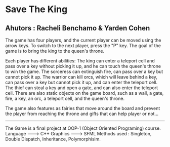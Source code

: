 # Save The King

## Ahutors : Racheli Benchamo & Yarden Cohen

The game has four players, and the current player can be moved using the arrow keys.
To switch to the next player, press the "P" key. The goal of the game is to bring 
the king to the queen's throne.

Each player has different abilities:
The king can enter a teleport cell and pass over a key without picking it up,
and he can touch the queen's throne to win the game.
The sorceress can extinguish fire, can pass over a key but cannot pick it up.
The warrior can kill orcs, which will leave behind a key, can pass over a key
but cannot pick it up, and can enter the teleport cell.
The thief can steal a key and open a gate, and can also enter the teleport cell.
There are also static objects on the game board, such as a wall, a gate, 
fire, a key, an orc, a teleport cell, and the queen's throne.

The game also features as fairies that move around the board and prevent the player
from reaching the throne and gifts that can help player or not...

----------------------------------------------------------------------------------------

The Game is a final project at OOP-1 (Object Oriented Programing) course.
Language ---> C++ Graphics ---> SFML Methods used : Singleton, Double Dispatch, Inheritance, Polymorphisim.
